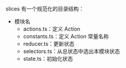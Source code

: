 slices 有一个规范化的目录结构：

- 模块名
	- actions.ts：定义 Action
	- constants.ts：定义 Action 常量名称
	- reducer.ts：更新状态
	- selectors.ts：从总状态中选出本模块状态
	- state.ts：初始化状态